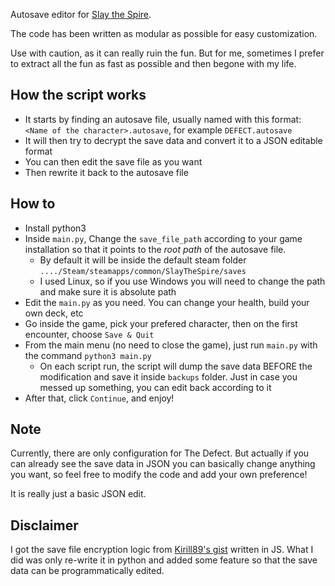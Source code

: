 Autosave editor for [Slay the Spire](https://store.steampowered.com/app/646570/Slay_the_Spire/).

The code has been written as modular as possible for easy customization.

Use with caution, as it can really ruin the fun. But for me, sometimes I prefer to extract all the fun as fast as possible and then begone with my life.

## How the script works
- It starts by finding an autosave file, usually named with this format: `<Name of the character>.autosave`, for example `DEFECT.autosave`
- It will then try to decrypt the save data and convert it to a JSON editable format
- You can then edit the save file as you want
- Then rewrite it back to the autosave file 

## How to
- Install python3 
- Inside `main.py`, Change the `save_file_path` according to your game installation so that it points to the *root path* of the autosave file. 
  - By default it will be inside the default steam folder `..../Steam/steamapps/common/SlayTheSpire/saves`
  - I used Linux, so if you use Windows you will need to change the path and make sure it is absolute path
- Edit the `main.py` as you need. You can change your health, build your own deck, etc
- Go inside the game, pick your prefered character, then on the first encounter, choose `Save & Quit`
- From the main menu (no need to close the game), just run `main.py` with the command `python3 main.py`
  - On each script run, the script will dump the save data BEFORE the modification and save it inside `backups` folder. Just in case you messed up something, you can edit back according to it
- After that, click `Continue`, and enjoy!

## Note

Currently, there are only configuration for The Defect. But actually if you can already see the save data in JSON you can basically change anything you want, so feel free to modify the code and add your own preference!

It is really just a basic JSON edit.

## Disclaimer

I got the save file encryption logic from [Kirill89's gist](https://gist.github.com/Kirill89/514edad0ac80af7dfc036871ccf0f877) written in JS. What I did was only re-write it in python and added some feature so that the save data can be programmatically edited.
